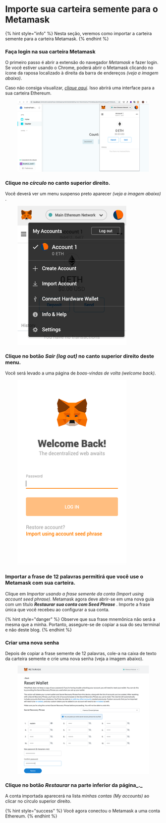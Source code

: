 # Importe sua carteira semente para o Metamask

{% hint style="info" %}
Nesta seção, veremos como importar a carteira semente para a carteira Metamask.
{% endhint %}

### Faça login na sua carteira Metamask <a href="#log-in-to-your-metamask-wallet" id="log-in-to-your-metamask-wallet"></a>

O primeiro passo é abrir a extensão do navegador _Metamask_ e fazer login. Se você estiver usando o Chrome, poderá abrir o Metamask clicando no ícone da raposa localizado à direita da barra de endereços _(veja a imagem abaixo)_.

Caso não consiga visualizar, [_clique aqui_](https://chrome.google.com/webstore/search/metamask). Isso abrirá uma interface para a sua carteira Ethereum.

<figure><img src="../../.gitbook/assets/m-3.png" alt=""><figcaption></figcaption></figure>

### Clique no _**círculo**_ no canto superior direito. <a href="#click-on-the-circle-in-the-top-right." id="click-on-the-circle-in-the-top-right."></a>

Você deverá ver um menu suspenso preto aparecer _(veja a imagem abaixo)_ .

<figure><img src="../../.gitbook/assets/m-4.png" alt=""><figcaption></figcaption></figure>

### Clique no botão _Sair (log out)_ no canto superior direito deste menu. <a href="#click-on-the-log-out-button-in-the-top-right-of-this-menu." id="click-on-the-log-out-button-in-the-top-right-of-this-menu."></a>

Você será levado a uma página de _boas-vindas de volta (welcome back)_.

<figure><img src="../../.gitbook/assets/m-5 (1).png" alt=""><figcaption></figcaption></figure>

### Importar a frase de 12 palavras permitirá que você use o Metamask com sua carteira. <a href="#importing-the-12-words-phrase-will-allow-you-to-use-metamask-with-your-wallet." id="importing-the-12-words-phrase-will-allow-you-to-use-metamask-with-your-wallet."></a>

Clique em _Importar usando a frase semente da conta (Import using account seed phrase)_. Metamask agora deve abrir-se em uma nova guia com um título _**Restaurar sua conta com Seed Phrase**_ . Importe a frase única que você recebeu ao configurar a sua conta.

{% hint style="danger" %}
Observe que sua frase mnemônica não será a mesma que a minha. Portanto, assegure-se de copiar a sua do seu terminal e não deste blog.
{% endhint %}

### Criar uma nova senha <a href="#create-a-new-password" id="create-a-new-password"></a>

Depois de copiar a frase semente de 12 palavras, cole-a na caixa de texto da carteira semente e crie uma nova senha (veja a imagem abaixo).

<figure><img src="../../.gitbook/assets/seed pw.png" alt=""><figcaption></figcaption></figure>

### Clique no botão _Restaurar_ na parte inferior da página_._ <a href="#click-on-the-restore-button-at-the-bottom-of-the-page." id="click-on-the-restore-button-at-the-bottom-of-the-page."></a>

A conta importada aparecerá na lista _minhas contas (My accounts)_ ao clicar no círculo superior direito.

{% hint style="success" %}
Você agora conectou o Metamask a uma conta Ethereum.
{% endhint %}
